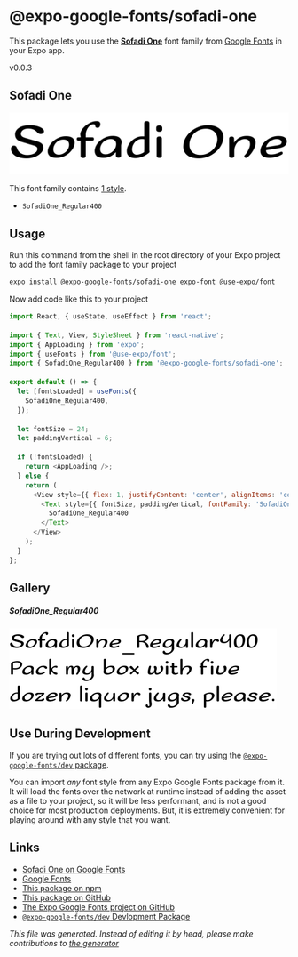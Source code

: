 # @expo-google-fonts/sofadi-one

This package lets you use the [**Sofadi One**](https://fonts.google.com/specimen/Sofadi+One) font family from [Google Fonts](https://fonts.google.com/) in your Expo app.

v0.0.3

## Sofadi One

![Sofadi One](./font-family.png)

This font family contains [1 style](#gallery).

- `SofadiOne_Regular400`

## Usage

Run this command from the shell in the root directory of your Expo project to add the font family package to your project
```sh
expo install @expo-google-fonts/sofadi-one expo-font @use-expo/font
```

Now add code like this to your project
```js
import React, { useState, useEffect } from 'react';

import { Text, View, StyleSheet } from 'react-native';
import { AppLoading } from 'expo';
import { useFonts } from '@use-expo/font';
import { SofadiOne_Regular400 } from '@expo-google-fonts/sofadi-one';

export default () => {
  let [fontsLoaded] = useFonts({
    SofadiOne_Regular400,
  });

  let fontSize = 24;
  let paddingVertical = 6;

  if (!fontsLoaded) {
    return <AppLoading />;
  } else {
    return (
      <View style={{ flex: 1, justifyContent: 'center', alignItems: 'center' }}>
        <Text style={{ fontSize, paddingVertical, fontFamily: 'SofadiOne_Regular400' }}>
          SofadiOne_Regular400
        </Text>
      </View>
    );
  }
};

```

## Gallery

##### SofadiOne_Regular400
![SofadiOne_Regular400](./bd2ee7258a722de3e36e84a9aadf3edfe4b91221f382e3e5bbe75b786119526f.ttf.png)


## Use During Development

If you are trying out lots of different fonts, you can try using the [`@expo-google-fonts/dev` package](https://www.npmjs.com/package/@expo-google-fonts/dev).

You can import *any* font style from any Expo Google Fonts package from it. It will load the fonts
over the network at runtime instead of adding the asset as a file to your project, so it will be 
less performant, and is not a good choice for most production deployments. But, it is extremely convenient
for playing around with any style that you want.

## Links

- [Sofadi One on Google Fonts](https://fonts.google.com/specimen/Sofadi+One)
- [Google Fonts](https://fonts.google.com/)
- [This package on npm](https://www.npmjs.com/package/@expo-google-fonts/sofadi-one)
- [This package on GitHub](https://github.com/expo/google-fonts/tree/master/font-packages/sofadi-one)
- [The Expo Google Fonts project on GitHub](https://github.com/expo/google-fonts)
- [`@expo-google-fonts/dev` Devlopment Package](https://github.com/expo/google-fonts/tree/master/font-packages/dev)


*This file was generated. Instead of editing it by head, please make contributions to [the generator](https://github.com/expo/google-fonts/tree/master/packages/generator)*

